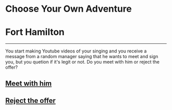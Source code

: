 # Choose Your Own Adventure
# Fort Hamilton
---
You start making Youtube videos of your singing and you receive a message from a random manager saying that he wants to meet and sign you, but you quetion if it's legit or not. Do you meet with him or reject the offer?

## [Meet with him](meet-manager.md)
## [Reject the offer](dont-manager.md)
